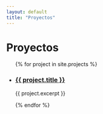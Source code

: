 ```yaml
---
layout: default
title: "Proyectos"
---
```

<h1>Proyectos</h1>

<ul>
  {% for project in site.projects %}
    <li>
      <h3><a href="{{ project.url | relative_url }}">{{ project.title }}</a></h3>
      <p>{{ project.excerpt }}</p>
    </li>
  {% endfor %}
</ul>

